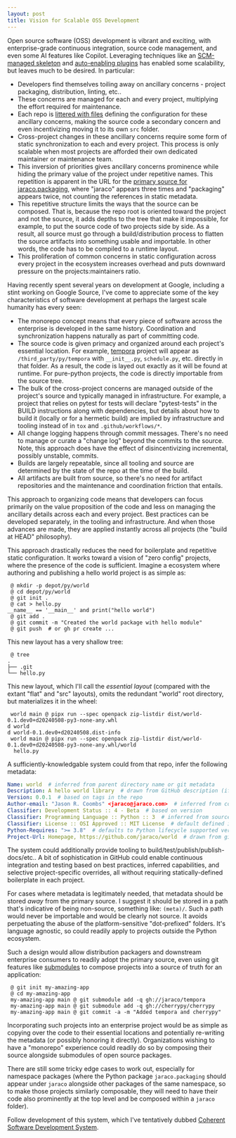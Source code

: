 ```yaml
---
layout: post
title: Vision for Scalable OSS Development
---
```


Open source software (OSS) development is vibrant and exciting, with enterprise-grade continuous integration, source code management, and even some AI features like Copilot. Leveraging techniques like an [SCM-managed skeleton](https://blog.jaraco.com/a-project-skeleton-for-python-projects/) and [auto-enabling plugins](https://github.com/jaraco/pytest-enabler) has enabled some scalability, but leaves much to be desired. In particular:

- Developers find themselves toiling away on ancillary concerns - project packaging, distribution, linting, etc..
- These concerns are managed for each and every project, multiplying the effort required for maintenance.
- Each repo is [littered with files](https://github.com/jaraco/skeleton) defining the configuration for these ancillary concerns, making the source code a secondary concern and even incentivizing moving it to its own `src` folder.
- Cross-project changes in these ancillary concerns require some form of static synchronization to each and every project. This process is only scalable when most projects are afforded their own dedicated maintainer or maintenance team.
- This inversion of priorities gives ancillary concerns prominence while hiding the primary value of the project under repetitive names. This repetition is apparent in the URL for the [primary source for jaraco.packaging](https://github.com/jaraco/jaraco.packaging/tree/main/jaraco/packaging), where "jaraco" appears three times and "packaging" appears twice, not counting the references in static metadata.
- This repetitive structure limits the ways that the source can be composed. That is, because the repo root is oriented toward the project and not the source, it adds depths to the tree that make it impossible, for example, to put the source code of two projects side by side. As a result, all source must go through a build/distribution process to flatten the source artifacts into something usable and importable. In other words, the code has to be compiled to a runtime layout.
- This proliferation of common concerns in static configuration across every project in the ecosystem increases overhead and puts downward pressure on the projects:maintainers ratio.

Having recently spent several years on development at Google, including a stint working on Google Source, I've come to appreciate some of the key characteristics of software development at perhaps the largest scale humanity has every seen:

- The monorepo concept means that every piece of software across the enterprise is developed in the same history. Coordination and synchronization happens naturally as part of committing code.
- The source code is given primacy and organized around each project's essential location. For example, [tempora](https://github.com/jaraco/tempora) project will appear as `/third_party/py/tempora` with `__init__.py`, `schedule.py`, etc. directly in that folder. As a result, the code is layed out exactly as it will be found at runtime. For pure-python projects, the code is directly importable from the source tree.
- The bulk of the cross-project concerns are managed outside of the project's source and typically managed in infrastructure. For example, a project that relies on pytest for tests will declare "pytest-tests" in the BUILD instructions along with dependencies, but details about how to build it (locally or for a hermetic build) are implied by infrastructure and tooling instead of in `tox` and `.github/workflows/*`.
- All change logging happens through commit messages. There's no need to manage or curate a "change log" beyond the commits to the source. Note, this approach does have the effect of disincentivizing incremental, possibly unstable, commits.
- Builds are largely repeatable, since all tooling and source are determined by the state of the repo at the time of the build.
- All artifacts are built from source, so there's no need for artifact repositories and the maintenance and coordination friction that entails.

This approach to organizing code means that developers can focus primarily on the value proposition of the code and less on managing the ancillary details across each and every project. Best practices can be developed separately, in the tooling and infrastructure. And when those advances are made, they are applied instantly across all projects (the "build at HEAD" philosophy).

This approach drastically reduces the need for boilerplate and repetitive static configuration. It works toward a vision of "zero config" projects, where the presence of the code is sufficient. Imagine a ecosystem where authoring and publishing a hello world project is as simple as:

```shell
 @ mkdir -p depot/py/world
 @ cd depot/py/world
 @ git init .
 @ cat > hello.py
__name__ == '__main__' and print("hello world")
 @ git add .
 @ git commit -m "Created the world package with hello module"
 @ git push  # or gh pr create ...
```

This new layout has a very shallow tree:

```shell
 @ tree
.
├── .git
└── hello.py
```

This new layout, which I'll call the *essential layout* (compared with the extant "flat" and "src" layouts), omits the redundant "world" root directory, but materializes it in the wheel:

```shell
 world main @ pipx run --spec openpack zip-listdir dist/world-0.1.dev0+d20240508-py3-none-any.whl
d world
d world-0.1.dev0+d20240508.dist-info
 world main @ pipx run --spec openpack zip-listdir dist/world-0.1.dev0+d20240508-py3-none-any.whl/world
  hello.py
```

A sufficiently-knowledgable system could from that repo, infer the following metadata:

```yaml
Name: world  # inferred from parent directory name or git metadata
Description: A hello world library  # drawn from GitHub description (if present)
Version: 0.0.1  # based on tags in the repo
Author-email: "Jason R. Coombs" <jaraco@jaraco.com>  # inferred from commit history
Classifier: Development Status :: 4 - Beta  # based on version
Classifier: Programming Language :: Python :: 3  # inferred from source
Classifier: License :: OSI Approved :: MIT License  # default defined in tooling or infra
Python-Requires: ">= 3.8"  # defaults to Python lifecycle supported versions
Project-Url: Homepage, https://github.com/jaraco/world  # drawn from git origin
```

The system could additionally provide tooling to build/test/publish/publish-docs/etc.. A bit of sophistication in GitHub could enable continuous integration and testing based on best practices, inferred capabilities, and selective project-specific overrides, all without requiring statically-defined boilerplate in each project.

For cases where metadata is legitimately needed, that metadata should be stored _away_ from the primary source. I suggest it should be stored in a path that's indicative of being non-source, something like: `(meta)/`. Such a path would never be importable and would be clearly not source. It avoids perpetuating the abuse of the platform-sensitive "dot-prefixed" folders. It's language agnostic, so could readily apply to projects outside the Python ecosystem.

Such a design would allow distribution packagers and downstream enterprise consumers to readily adopt the primary source, even using git features like [submodules](https://git-scm.com/book/en/v2/Git-Tools-Submodules) to compose projects into a source of truth for an application:

```shell
 @ git init my-amazing-app
 @ cd my-amazing-app
 my-amazing-app main @ git submodule add -q gh://jaraco/tempora
 my-amazing-app main @ git submodule add -q gh://cherrypy/cherrypy
 my-amazing-app main @ git commit -a -m "Added tempora and cherrypy"
```

Incorporating such projects into an enterprise project would be as simple as copying over the code to their essential locations and potentially re-writing the metadata (or possibly honoring it directly). Organizations wishing to have a "monorepo" experience could readily do so by composing their source alongside submodules of open source packages.

There are still some tricky edge cases to work out, especially for namespace packages (where the Python package `jaraco.packaging` should appear under `jaraco` alongside other packages of the same namespace, so to make those projects similarly composable, they will need to have their code also prominently at the top level and be composed within a `jaraco` folder).

Follow development of this system, which I've tentatively dubbed [Coherent Software Development System](https://github.com/coherent-oss/system/blob/main/README.md).
